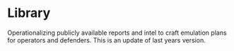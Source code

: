 # Library
Operationalizing publicly available reports and intel to craft emulation plans for operators and defenders. This is an update of last years version.
